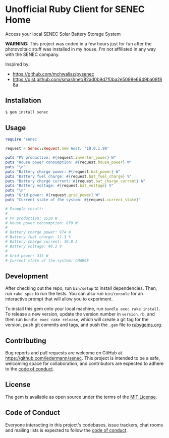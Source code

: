 # Unofficial Ruby Client for SENEC Home

Access your local SENEC Solar Battery Storage System

**WARNING:** This project was coded in a few hours just for fun after the photovoltaic stuff was installed in my house. I'm not affiliated in any way with the SENEC company.

Inspired by:

* https://github.com/mchwalisz/pysenec
* https://gist.github.com/smashnet/82ad0b9d7f0ba2e5098e6649ba08f88a


## Installation

```bash
$ gem install senec
```

## Usage

```ruby
require 'senec'

request = Senec::Request.new host: '10.0.1.99'

puts "PV production: #{request.inverter_power} W"
puts "House power consumption: #{request.house_power} W"
puts "\n"
puts "Battery charge power: #{request.bat_power} W"
puts "Battery fuel charge: #{request.bat_fuel_charge} %"
puts "Battery charge current: #{request.bat_charge_current} A"
puts "Battery voltage: #{request.bat_voltage} V"
puts "\n"
puts "Grid power: #{request.grid_power} W"
puts "Current state of the system: #{request.current_state}"

# Example result:
#
# PV production: 1530 W
# House power consumption: 870 W
#
# Battery charge power: 974 W
# Battery fuel charge: 11.3 %
# Battery charge current: 19.8 A
# Battery voltage: 49.2 V
#
# Grid power: 315 W
# Current state of the system: CHARGE
```

## Development

After checking out the repo, run `bin/setup` to install dependencies. Then, run `rake spec` to run the tests. You can also run `bin/console` for an interactive prompt that will allow you to experiment.

To install this gem onto your local machine, run `bundle exec rake install`. To release a new version, update the version number in `version.rb`, and then run `bundle exec rake release`, which will create a git tag for the version, push git commits and tags, and push the `.gem` file to [rubygems.org](https://rubygems.org).

## Contributing

Bug reports and pull requests are welcome on GitHub at https://github.com/ledermann/senec. This project is intended to be a safe, welcoming space for collaboration, and contributors are expected to adhere to the [code of conduct](https://github.com/ledermann/senec/blob/master/CODE_OF_CONDUCT.md).


## License

The gem is available as open source under the terms of the [MIT License](https://opensource.org/licenses/MIT).

## Code of Conduct

Everyone interacting in this project's codebases, issue trackers, chat rooms and mailing lists is expected to follow the [code of conduct](https://github.com/ledermann/senec/blob/master/CODE_OF_CONDUCT.md).
